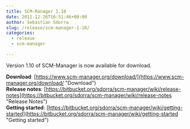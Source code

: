```yaml
---
title: SCM-Manager 1.10
date: 2011-12-26T16:51:46+00:00
author: Sebastian Sdorra
slug: /release/scm-manager-1-10/
categories:
  - release
  - scm-manager

---
```

Version 1.10 of SCM-Manager is now available for download.

**Download**: [https://www.scm-manager.org/download/](https://www.scm-manager.org/download/ "Download")  
**Release notes**: [https://bitbucket.org/sdorra/scm-manager/wiki/release-notes](https://bitbucket.org/sdorra/scm-manager/wiki/release-notes "Release Notes")  
**Getting started**: [https://bitbucket.org/sdorra/scm-manager/wiki/getting-started](https://bitbucket.org/sdorra/scm-manager/wiki/getting-started "Getting started")
